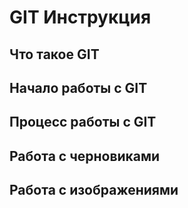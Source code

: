 # GIT Инструкция

## Что такое GIT

## Начало работы с GIT

## Процесс работы с GIT

## Работа с черновиками

## Работа с изображениями

